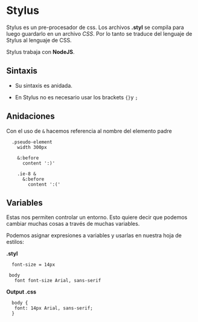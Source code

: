 # Stylus

Stylus es un pre-procesador de css. Los archivos **.styl** se compila para luego guardarlo en un archivo _CSS_. Por lo tanto se traduce del lenguaje de Stylus al lenguaje de CSS.

Stylus trabaja con **NodeJS**.

## Sintaxis

+ Su sintaxis es anidada.

+ En Stylus no es necesario usar los brackets ``{}``y ``;``

## Anidaciones

Con el uso de ``&`` hacemos referencia al nombre del elemento padre

```styl
  .pseudo-element
    width 300px

    &:before
      content ':)'
    
    .ie-8 &
      &:before
        content ':('
```

## Variables

Estas nos permiten controlar un entorno. Esto quiere decir que podemos cambiar muchas cosas a través de muchas variables.

Podemos asignar expresiones a variables y usarlas en nuestra hoja de estilos:

**.styl**

```styl
  font-size = 14px

 body
   font font-size Arial, sans-serif
```

**Output .css**

```styl
  body {
   font: 14px Arial, sans-serif;
  }
```